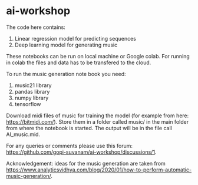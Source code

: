 # ai-workshop

The code here contains:
1. Linear regression model for predicting sequences
2. Deep learning model for generating music

These notebooks can be run on local machine or Google colab. For running in colab the files and data has to be transfered to the cloud. 

To run the music generation note book you need:
1. music21 library
2. pandas library
3. numpy library
4. tensorflow

Download midi files of music for training the model (for example from here: https://bitmidi.com/). Store them in a folder called music/ in the main folder from where the notebook is started.
The output will be in the file call AI_music.mid.

For any queries or comments please use this forum: https://github.com/gopi-suvanam/ai-workshop/discussions/1.

Acknowledgement: ideas for the music generation are taken from https://www.analyticsvidhya.com/blog/2020/01/how-to-perform-automatic-music-generation/.

